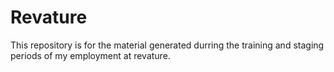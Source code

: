 # Revature
This repository is for the material generated durring the training and staging periods of my employment at revature.
